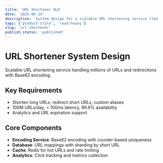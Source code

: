 ```yaml
---
title: 'URL Shortener HLD'
date: '2025-06-14'
description: 'System design for a scalable URL shortening service like bit.ly or tinyurl, handling millions of requests with efficient encoding and caching strategies.'
tags: ['product-style', 'read-heavy']
slug: 'url-shortener'
publish_status: 'published'
---
```


# URL Shortener System Design

Scalable URL shortening service handling millions of URLs and redirections with Base62 encoding.

## Key Requirements

- Shorten long URLs, redirect short URLs, custom aliases
- 100M URLs/day, < 100ms latency, 99.9% availability
- Analytics and URL expiration support

## Core Components

- **Encoding Service**: Base62 encoding with counter-based uniqueness
- **Database**: URL mappings with sharding by short URL
- **Cache**: Redis for hot URLs and rate limiting
- **Analytics**: Click tracking and metrics collection
